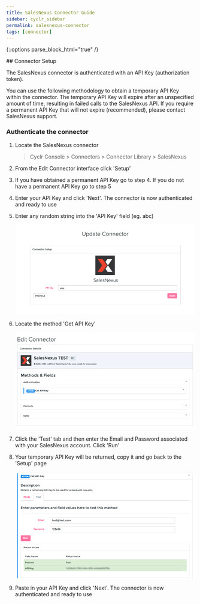```yaml
---
title: SalesNexus Connector Guide
sidebar: cyclr_sidebar
permalink: salesnexus-connector
tags: [connector]
---
```

{::options parse_block_html="true" /}
<section class="card">
## Connector Setup

The SalesNexus connector is authenticated with an API Key (authorization token).

You can use the following methodology to obtain a temporary API Key within the connector. The temporary API Key will expire after an unspecified amount of time, resulting in failed calls to the SalesNexus API. If you require a permanent API Key that will not expire (recommended), please contact SalesNexus support.

### Authenticate the connector

1. Locate the SalesNexus connector

   > Cyclr Console > Connectors > Connector Library > SalesNexus

2. From the Edit Connector interface click 'Setup'

3. If you have obtained a permanent API Key go to step 4. If you do not have a permanent API Key go to step 5

4. Enter your API Key and click 'Next'. The connector is now authenticated and ready to use

5. Enter any random string into the 'API Key' field (eg. abc)

   ![salesnexus setup](./images/salesnexus_setup_1.png)

6. Locate the method 'Get API Key'

   ![salesnexus setup](./images/salesnexus_setup_2.png)

7. Click the 'Test' tab and then enter the Email and Password associated with your SalesNexus account. Click 'Run'

8. Your temporary API Key will be returned, copy it and go back to the 'Setup' page

   ![salesnexus setup](./images/salesnexus_setup_3.png)

9. Paste in your API Key and click 'Next'. The connector is now authenticated and ready to use

</section>
